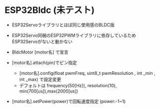 # ESP32Bldc (未テスト)
- ESP32Servoライブラリとほぼ同じ使用感のBLDC版
- ESP32Servo同梱のESP32PWMライブラリに依存しているためESP32Servoがないと動かない

- BldcMotor [motor名] で宣言
- [motor名].attach(pin)でピン指定
  - [motor名].config(float pwmFreq, uint8_t pwmResolution , int _min , int _max) で設定変更
  - デフォルトは frequency(50[Hz]), resolution(10), min(700[us]),max(2000[us])
- [motor名].setPower(power)で回転速度指定 (power:-1~1)